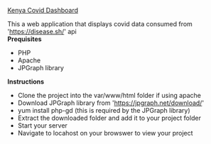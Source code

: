 [Kenya Covid Dashboard](https://kenya-covid-dashboard.herokuapp.com/)

This a web application that displays covid data consumed from 'https://disease.sh/' api  
**Prequisites**  
- PHP
- Apache
- JPGraph library

**Instructions**
- Clone the project into the var/www/html folder if using apache
- Download JPGraph library from 'https://jpgraph.net/download/'
- yum install php-gd (this is required by the JPGraph library)
- Extract the downloaded folder and add it to your project folder
- Start your server
- Navigate to locahost on your browswer to view your project

